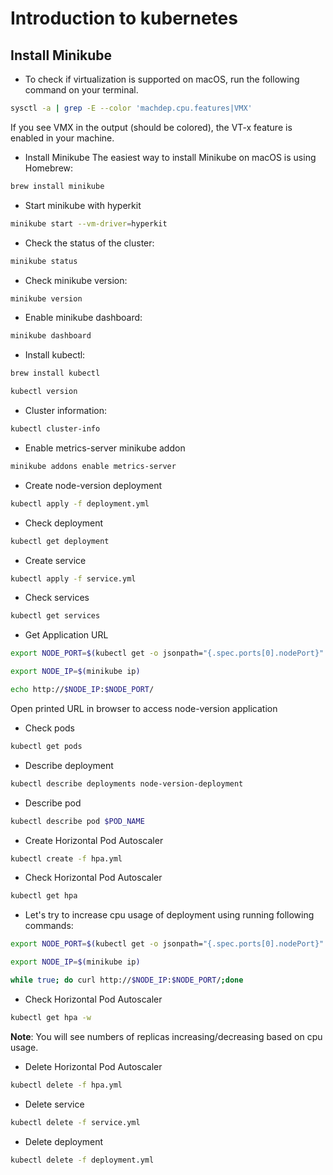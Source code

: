 # Introduction to kubernetes

## Install Minikube

* To check if virtualization is supported on macOS, run the following command on your terminal.

```bash
sysctl -a | grep -E --color 'machdep.cpu.features|VMX' 
```

If you see VMX in the output (should be colored), the VT-x feature is enabled in your machine.

* Install Minikube
The easiest way to install Minikube on macOS is using Homebrew:

```bash
brew install minikube
```

* Start minikube with hyperkit

```bash
minikube start --vm-driver=hyperkit
```

* Check the status of the cluster:

```bash
minikube status
```

* Check minikube version:

```bash
minikube version
```

* Enable minikube dashboard:

```bash
minikube dashboard
```

* Install kubectl:
```bash
brew install kubectl

kubectl version
```

* Cluster information:
```bash
kubectl cluster-info
```

* Enable metrics-server minikube addon
```bash
minikube addons enable metrics-server
```

* Create node-version deployment 
```bash
kubectl apply -f deployment.yml
```

* Check deployment 
```bash
kubectl get deployment
```

* Create service 
```bash
kubectl apply -f service.yml
```

* Check services 
```bash
kubectl get services
```

* Get Application URL
```bash
export NODE_PORT=$(kubectl get -o jsonpath="{.spec.ports[0].nodePort}" services node-version-service)

export NODE_IP=$(minikube ip)

echo http://$NODE_IP:$NODE_PORT/
```

Open printed URL in browser to access node-version application 

* Check pods
```bash
kubectl get pods
```

* Describe deployment
```bash
kubectl describe deployments node-version-deployment
```

* Describe pod
```bash
kubectl describe pod $POD_NAME
```

* Create Horizontal Pod Autoscaler
```bash
kubectl create -f hpa.yml
```

* Check Horizontal Pod Autoscaler
```bash
kubectl get hpa
```

* Let's try to increase cpu usage of deployment using running following commands:  
```bash
export NODE_PORT=$(kubectl get -o jsonpath="{.spec.ports[0].nodePort}" services node-version-service)

export NODE_IP=$(minikube ip)

while true; do curl http://$NODE_IP:$NODE_PORT/;done
```

* Check Horizontal Pod Autoscaler 
```bash
kubectl get hpa -w
```

**Note**: You will see numbers of replicas increasing/decreasing based on cpu usage.

* Delete Horizontal Pod Autoscaler  
```bash
kubectl delete -f hpa.yml
```

* Delete service 
```bash
kubectl delete -f service.yml
```

* Delete deployment 
```bash
kubectl delete -f deployment.yml
```
